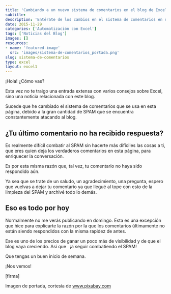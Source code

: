 ```yaml
---
title: 'Cambiando a un nuevo sistema de comentarios en el blog de Excel'
subtitle: 
description: 'Entérate de los cambios en el sistema de comentarios en nuestro blog de Excel. Mantente actualizado con nuestras novedades.'
date: 2015-11-29
categories: ['Automatización con Excel']
tags: ['Noticias del Blog']
images: []
resources: 
- name: 'featured-image'
  src: 'images/sistema-de-comentarios_portada.png'
slug: sistema-de-comentarios
type: excel
layout: excel1
---
```


¡Hola! ¿Cómo vas?

Esta vez no te traigo una entrada extensa con varios consejos sobre Excel, sino una noticia relacionada con este blog.

Sucede que he cambiado el sistema de comentarios que se usa en esta página, debido a la gran cantidad de SPAM que se encuentra constantemente atacando al blog.

## ¿Tu último comentario no ha recibido respuesta?

Es realmente difícil combatir al SPAM sin hacerte más difíciles las cosas a ti, que eres quien deja los verdaderos comentarios en esta página, para enriquecer la conversación.

Es por esta misma razón que, tal vez, tu comentario no haya sido respondido aún.

Ya sea que se trate de un saludo, un agradecimiento, una pregunta, espero que vuelvas a dejar tu comentario ya que llegué al tope con esto de la limpieza del SPAM y archivé todo lo demás.

## Eso es todo por hoy

Normalmente no me verás publicando en domingo. Esta es una excepción que hice para explicarte la razón por la que los comentarios últimamente no están siendo respondidos con la misma rapidez de antes.

Ese es uno de los precios de ganar un poco más de visibilidad y de que el blog vaya creciendo. Así que   ¡a seguir combatiendo el SPAM!

Que tengas un buen inicio de semana.

¡Nos vemos!

\[firma\]

Imagen de portada, cortesía de www.pixabay.com
